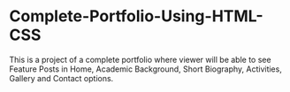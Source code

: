 # Complete-Portfolio-Using-HTML-CSS
This is a project of a complete portfolio where viewer will be able to see Feature Posts in Home, Academic Background, Short Biography, Activities, Gallery and Contact options.
